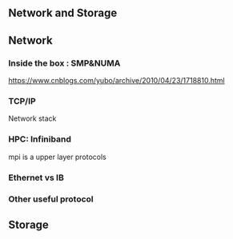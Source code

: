 ## Network and Storage

## Network

###  Inside the box : SMP&NUMA

https://www.cnblogs.com/yubo/archive/2010/04/23/1718810.html

### TCP/IP

Network stack

### HPC: Infiniband

mpi is a upper layer protocols

### Ethernet vs IB

### Other useful protocol

## Storage



